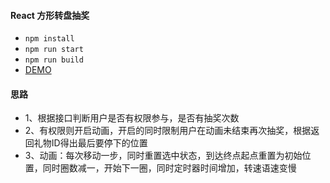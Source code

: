 #### React 方形转盘抽奖

+ <code>npm install</code>
+ <code>npm run start</code>
+ <code>npm run build</code>
+ [DEMO](https://wjf444128852.github.io/demo/react/draw)

#### 思路

+ 1、根据接口判断用户是否有权限参与，是否有抽奖次数
+ 2、有权限则开启动画，开启的同时限制用户在动画未结束再次抽奖，根据返回礼物ID得出最后要停下的位置
+ 3、动画：每次移动一步，同时重置选中状态，到达终点起点重置为初始位置，同时圈数减一，开始下一圈，同时定时器时间增加，转速语速变慢